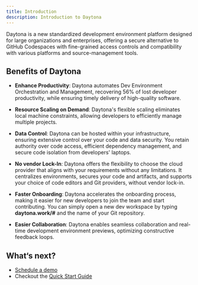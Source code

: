 ```yaml
---
title: Introduction
description: Introduction to Daytona
---
```


Daytona is a new standardized development environment platform designed for large organizations and enterprises, offering a secure alternative to GitHub Codespaces with fine-grained access controls and compatibility with various platforms and source-management tools.

## Benefits of Daytona

- **Enhance Productivity**: Daytona automates Dev Environment Orchestration and Management, recovering 56% of lost developer productivity, while ensuring timely delivery of high-quality software.

- **Resource Scaling on Demand**: Daytona's flexible scaling eliminates local machine constraints, allowing developers to efficiently manage multiple projects.

- **Data Control**: Daytona can be hosted within your infrastructure, ensuring extensive control over your code and data security. You retain authority over code access, efficient dependency management, and secure code isolation from developers' laptops.

- **No vendor Lock-In**: Daytona offers the flexibility to choose the cloud provider that aligns with your requirements without any limitations. It centralizes environments, secures your code and artifacts, and supports your choice of code editors and Git providers, without vendor lock-in.

- **Faster Onboarding**: Daytona accelerates the onboarding process, making it easier for new developers to join the team and start contributing. You can simply open a new dev workspace by typing **daytona.work/#** and the name of your Git repository.

- **Easier Collaboration**: Daytona enables seamless collaboration and real-time development environment previews, optimizing constructive feedback loops.

## What‘s next?

- [Schedule a demo](https://daytona.zapier.app/)
- Checkout the [Quick Start Guide](../quickstart)
